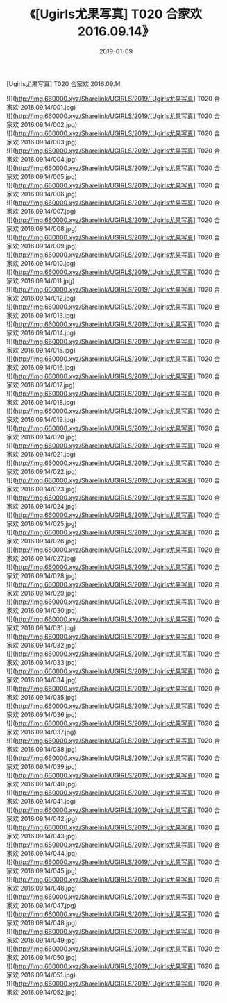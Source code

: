 ﻿---
layout: post
title:  《[Ugirls尤果写真] T020 合家欢 2016.09.14》
date:   2019-01-09
img: http://img.660000.xyz/Sharelink/UGIRLS/2019/[Ugirls尤果写真] T020 合家欢 2016.09.14/000.jpg
categories: [美女, 清纯, 唯美]
---

[Ugirls尤果写真] T020 合家欢 2016.09.14

 ![](http://img.660000.xyz/Sharelink/UGIRLS/2019/[Ugirls尤果写真] T020 合家欢 2016.09.14/001.jpg) <br>![](http://img.660000.xyz/Sharelink/UGIRLS/2019/[Ugirls尤果写真] T020 合家欢 2016.09.14/002.jpg) <br>![](http://img.660000.xyz/Sharelink/UGIRLS/2019/[Ugirls尤果写真] T020 合家欢 2016.09.14/003.jpg) <br>![](http://img.660000.xyz/Sharelink/UGIRLS/2019/[Ugirls尤果写真] T020 合家欢 2016.09.14/004.jpg) <br>![](http://img.660000.xyz/Sharelink/UGIRLS/2019/[Ugirls尤果写真] T020 合家欢 2016.09.14/005.jpg) <br>![](http://img.660000.xyz/Sharelink/UGIRLS/2019/[Ugirls尤果写真] T020 合家欢 2016.09.14/006.jpg) <br>![](http://img.660000.xyz/Sharelink/UGIRLS/2019/[Ugirls尤果写真] T020 合家欢 2016.09.14/007.jpg) <br>![](http://img.660000.xyz/Sharelink/UGIRLS/2019/[Ugirls尤果写真] T020 合家欢 2016.09.14/008.jpg) <br>![](http://img.660000.xyz/Sharelink/UGIRLS/2019/[Ugirls尤果写真] T020 合家欢 2016.09.14/009.jpg) <br>![](http://img.660000.xyz/Sharelink/UGIRLS/2019/[Ugirls尤果写真] T020 合家欢 2016.09.14/010.jpg) <br>![](http://img.660000.xyz/Sharelink/UGIRLS/2019/[Ugirls尤果写真] T020 合家欢 2016.09.14/011.jpg) <br>![](http://img.660000.xyz/Sharelink/UGIRLS/2019/[Ugirls尤果写真] T020 合家欢 2016.09.14/012.jpg) <br>![](http://img.660000.xyz/Sharelink/UGIRLS/2019/[Ugirls尤果写真] T020 合家欢 2016.09.14/013.jpg) <br>![](http://img.660000.xyz/Sharelink/UGIRLS/2019/[Ugirls尤果写真] T020 合家欢 2016.09.14/014.jpg) <br>![](http://img.660000.xyz/Sharelink/UGIRLS/2019/[Ugirls尤果写真] T020 合家欢 2016.09.14/015.jpg) <br>![](http://img.660000.xyz/Sharelink/UGIRLS/2019/[Ugirls尤果写真] T020 合家欢 2016.09.14/016.jpg) <br>![](http://img.660000.xyz/Sharelink/UGIRLS/2019/[Ugirls尤果写真] T020 合家欢 2016.09.14/017.jpg) <br>![](http://img.660000.xyz/Sharelink/UGIRLS/2019/[Ugirls尤果写真] T020 合家欢 2016.09.14/018.jpg) <br>![](http://img.660000.xyz/Sharelink/UGIRLS/2019/[Ugirls尤果写真] T020 合家欢 2016.09.14/019.jpg) <br>![](http://img.660000.xyz/Sharelink/UGIRLS/2019/[Ugirls尤果写真] T020 合家欢 2016.09.14/020.jpg) <br>![](http://img.660000.xyz/Sharelink/UGIRLS/2019/[Ugirls尤果写真] T020 合家欢 2016.09.14/021.jpg) <br>![](http://img.660000.xyz/Sharelink/UGIRLS/2019/[Ugirls尤果写真] T020 合家欢 2016.09.14/022.jpg) <br>![](http://img.660000.xyz/Sharelink/UGIRLS/2019/[Ugirls尤果写真] T020 合家欢 2016.09.14/023.jpg) <br>![](http://img.660000.xyz/Sharelink/UGIRLS/2019/[Ugirls尤果写真] T020 合家欢 2016.09.14/024.jpg) <br>![](http://img.660000.xyz/Sharelink/UGIRLS/2019/[Ugirls尤果写真] T020 合家欢 2016.09.14/025.jpg) <br>![](http://img.660000.xyz/Sharelink/UGIRLS/2019/[Ugirls尤果写真] T020 合家欢 2016.09.14/026.jpg) <br>![](http://img.660000.xyz/Sharelink/UGIRLS/2019/[Ugirls尤果写真] T020 合家欢 2016.09.14/027.jpg) <br>![](http://img.660000.xyz/Sharelink/UGIRLS/2019/[Ugirls尤果写真] T020 合家欢 2016.09.14/028.jpg) <br>![](http://img.660000.xyz/Sharelink/UGIRLS/2019/[Ugirls尤果写真] T020 合家欢 2016.09.14/029.jpg) <br>![](http://img.660000.xyz/Sharelink/UGIRLS/2019/[Ugirls尤果写真] T020 合家欢 2016.09.14/030.jpg) <br>![](http://img.660000.xyz/Sharelink/UGIRLS/2019/[Ugirls尤果写真] T020 合家欢 2016.09.14/031.jpg) <br>![](http://img.660000.xyz/Sharelink/UGIRLS/2019/[Ugirls尤果写真] T020 合家欢 2016.09.14/032.jpg) <br>![](http://img.660000.xyz/Sharelink/UGIRLS/2019/[Ugirls尤果写真] T020 合家欢 2016.09.14/033.jpg) <br>![](http://img.660000.xyz/Sharelink/UGIRLS/2019/[Ugirls尤果写真] T020 合家欢 2016.09.14/034.jpg) <br>![](http://img.660000.xyz/Sharelink/UGIRLS/2019/[Ugirls尤果写真] T020 合家欢 2016.09.14/035.jpg) <br>![](http://img.660000.xyz/Sharelink/UGIRLS/2019/[Ugirls尤果写真] T020 合家欢 2016.09.14/036.jpg) <br>![](http://img.660000.xyz/Sharelink/UGIRLS/2019/[Ugirls尤果写真] T020 合家欢 2016.09.14/037.jpg) <br>![](http://img.660000.xyz/Sharelink/UGIRLS/2019/[Ugirls尤果写真] T020 合家欢 2016.09.14/038.jpg) <br>![](http://img.660000.xyz/Sharelink/UGIRLS/2019/[Ugirls尤果写真] T020 合家欢 2016.09.14/039.jpg) <br>![](http://img.660000.xyz/Sharelink/UGIRLS/2019/[Ugirls尤果写真] T020 合家欢 2016.09.14/040.jpg) <br>![](http://img.660000.xyz/Sharelink/UGIRLS/2019/[Ugirls尤果写真] T020 合家欢 2016.09.14/041.jpg) <br>![](http://img.660000.xyz/Sharelink/UGIRLS/2019/[Ugirls尤果写真] T020 合家欢 2016.09.14/042.jpg) <br>![](http://img.660000.xyz/Sharelink/UGIRLS/2019/[Ugirls尤果写真] T020 合家欢 2016.09.14/043.jpg) <br>![](http://img.660000.xyz/Sharelink/UGIRLS/2019/[Ugirls尤果写真] T020 合家欢 2016.09.14/044.jpg) <br>![](http://img.660000.xyz/Sharelink/UGIRLS/2019/[Ugirls尤果写真] T020 合家欢 2016.09.14/045.jpg) <br>![](http://img.660000.xyz/Sharelink/UGIRLS/2019/[Ugirls尤果写真] T020 合家欢 2016.09.14/046.jpg) <br>![](http://img.660000.xyz/Sharelink/UGIRLS/2019/[Ugirls尤果写真] T020 合家欢 2016.09.14/047.jpg) <br>![](http://img.660000.xyz/Sharelink/UGIRLS/2019/[Ugirls尤果写真] T020 合家欢 2016.09.14/048.jpg) <br>![](http://img.660000.xyz/Sharelink/UGIRLS/2019/[Ugirls尤果写真] T020 合家欢 2016.09.14/049.jpg) <br>![](http://img.660000.xyz/Sharelink/UGIRLS/2019/[Ugirls尤果写真] T020 合家欢 2016.09.14/050.jpg) <br>![](http://img.660000.xyz/Sharelink/UGIRLS/2019/[Ugirls尤果写真] T020 合家欢 2016.09.14/051.jpg) <br>![](http://img.660000.xyz/Sharelink/UGIRLS/2019/[Ugirls尤果写真] T020 合家欢 2016.09.14/052.jpg) <br>